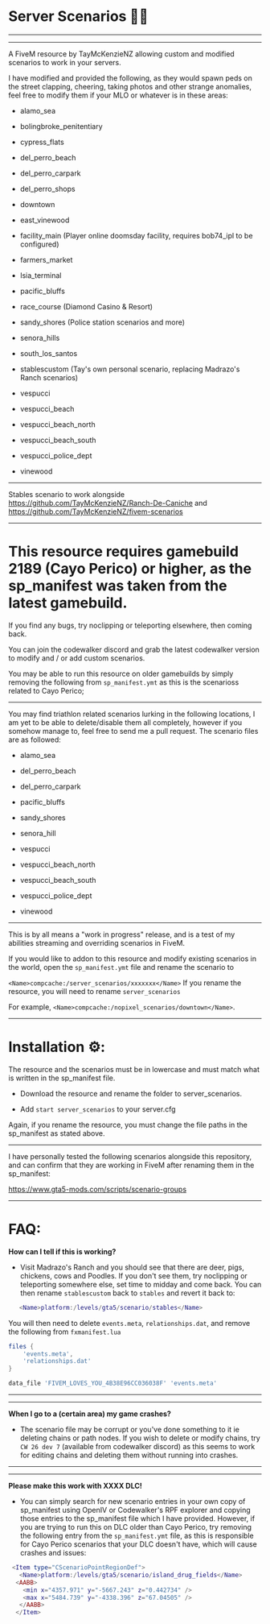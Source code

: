 # Server Scenarios 🚶‍♂️

---------------------
---------------------

A FiveM resource by TayMcKenzieNZ allowing custom and modified scenarios to work in your servers.

I have modified and provided the following, as they would spawn peds on the street clapping, cheering, taking photos and other strange anomalies, feel free to modify them if your MLO or whatever is in these areas:

* alamo_sea

* bolingbroke_penitentiary

* cypress_flats

* del_perro_beach

* del_perro_carpark

* del_perro_shops

* downtown

* east_vinewood

* facility_main (Player online doomsday facility, requires bob74_ipl to be configured)

* farmers_market

* lsia_terminal

* pacific_bluffs

* race_course (Diamond Casino & Resort)

* sandy_shores (Police station scenarios and more)

* senora_hills

* south_los_santos

* stablescustom (Tay's own personal scenario, replacing Madrazo's Ranch scenarios)

* vespucci

* vespucci_beach

* vespucci_beach_north

* vespucci_beach_south

* vespucci_police_dept

* vinewood


----------

Stables scenario to work alongside https://github.com/TayMcKenzieNZ/Ranch-De-Caniche and https://github.com/TayMcKenzieNZ/fivem-scenarios

----------

# This resource requires **gamebuild 2189 (Cayo Perico) or higher**, as the sp_manifest was taken from the **latest gamebuild.**

If you find any bugs, try noclipping or teleporting elsewhere, then coming back.

You can join the codewalker discord and grab the latest codewalker version to modify and / or add custom scenarios.

You may be able to run this resource on older gamebuilds by simply removing the following from `sp_manifest.ymt` as this is the scenarioss related to Cayo Perico;



----------

You may find triathlon related scenarios lurking in the following locations, I am yet to be able to delete/disable them all completely, however if you somehow manage to, feel free to send me a pull request. The scenario files are as followed:

* alamo_sea

* del_perro_beach

* del_perro_carpark

* pacific_bluffs

* sandy_shores

* senora_hill

* vespucci

* vespucci_beach_north

* vespucci_beach_south

* vespucci_police_dept

* vinewood

----------


This is by all means a "work in progress" release, and is a test of my abilities streaming and overriding scenarios in FiveM.

If you would like to addon to this resource and modify existing scenarios in the world, open the `sp_manifest.ymt` file and rename the scenario to

`<Name>compcache:/server_scenarios/xxxxxxx</Name>` If you rename the resource, you will need to rename `server_scenarios`

For example, `<Name>compcache:/nopixel_scenarios/downtown</Name>`.

----------

# Installation ⚙️:


The resource and the scenarios must be in lowercase and must match what is written in the sp_manifest file.

* Download the resource and rename the folder to server_scenarios.

* Add `start server_scenarios` to your server.cfg

Again, if you rename the resource, you must change the file paths in the sp_manifest as stated above.

----------

I have personally tested the following scenarios alongside this repository, and can confirm that they are working in FiveM after renaming them in the sp_manifest:

https://www.gta5-mods.com/scripts/scenario-groups


-----------

# FAQ:

**How can I tell if this is working?**

- Visit Madrazo's Ranch and you should see that there are deer, pigs, chickens, cows and Poodles. If you don't see them, try noclipping or teleporting somewhere else, set time to midday and come back.
You can then rename `stablescustom` back to `stables` and revert it back to:

```lua
   <Name>platform:/levels/gta5/scenario/stables</Name>
```

You will then need to delete `events.meta`, `relationships.dat`, and remove the following from `fxmanifest.lua`

```lua
files {
	'events.meta',
	'relationships.dat'
}

data_file 'FIVEM_LOVES_YOU_4B38E96CC036038F' 'events.meta'
```

---------------------
---------------------

**When I go to a (certain area) my game crashes?**

- The scenario file may be corrupt or you've done something to it ie deleting chains or path nodes. 
If you wish to delete or modify chains, try `CW 26 dev 7` (available from codewalker discord) as this seems to work for editing chains and deleting them without running into crashes.

-----------------
---------------------

**Please make this work with XXXX DLC!**

- You can simply search for new scenario entries in your own copy of sp_manifest using OpenIV or Codewalker's RPF explorer and copying those entries to the sp_manifest file which I have provided.
However, if you are trying to run this on DLC older than Cayo Perico, try removing the following entry from the `sp_manifest.ymt` file, as this is responsible for Cayo Perico scenarios that your DLC doesn't have, which will cause crashes and issues:

```lua
 <Item type="CScenarioPointRegionDef">
   <Name>platform:/levels/gta5/scenario/island_drug_fields</Name>
  <AABB>
    <min x="4357.971" y="-5667.243" z="0.442734" />
    <max x="5484.739" y="-4338.396" z="67.04505" />
   </AABB>
  </Item>
```

